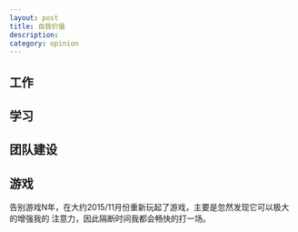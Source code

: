 ```yaml
---
layout: post
title: 自我价值
description: 
category: opinion
---
```


## 工作

## 学习

## 团队建设

## 游戏

告别游戏N年，在大约2015/11月份重新玩起了游戏，主要是忽然发现它可以极大的增强我的
注意力，因此隔断时间我都会畅快的打一场。

